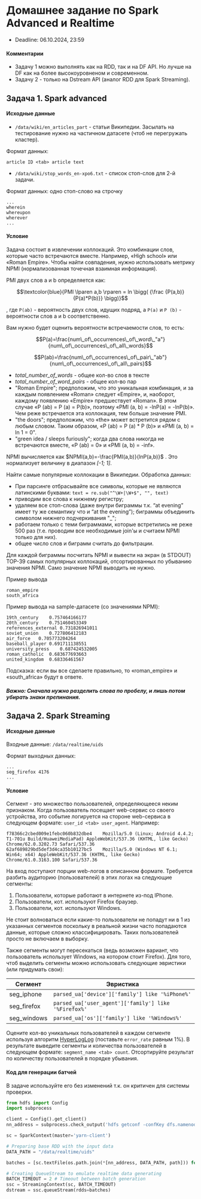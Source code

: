 # Домашнее задание по Spark Advanced и Realtime

* Deadline: 06.10.2024, 23:59

#### Комментарии 

* Задачу 1 можно выполнять как на RDD, так и на DF API. Но лучше на DF как на более высокоуровненом и современном. 
* Задачу 2 - только на Dstream API (аналог RDD для Spark Streaming).

## Задача 1. Spark advanced
#### Исходные данные

* `/data/wiki/en_articles_part` - статьи Википедии. Засылать на тестирование нужно на частичном датасете (чтоб не перегружать кластер).

Формат данных:
```
article ID <tab> article text
```
* `/data/wiki/stop_words_en-xpo6.txt` - список стоп-слов для 2-й задачи.

Формат данных: одно стоп-слово на строчку
```
...
wherein
whereupon
wherever
...
```
#### Условие 

Задача состоит в извлечении коллокаций. Это комбинации слов, которые часто встречаются вместе. Например, «High school» или «Roman Empire». Чтобы найти совпадения, нужно использовать метрику NPMI (нормализованная точечная взаимная информация).

PMI двух слов a и b определяется как:
```math
\textcolor{blue}{PMI \lparen a,b \rparen = ln \bigg( {\frac {P(a,b)}{P(a)*P(b)}} \bigg)}
```
, где `P(ab)` - вероятность двух слов, идущих подряд, а `P(a)` и `P (b)` - вероятности слов a и b соответственно.

Вам нужно будет оценить вероятности встречаемости слов, то есть:
```math
P(a)=\frac{num\_of\_occurrences\_of\_word\_"a"}{num\_of\_occurrences\_of\_all\_words}
```
```math
P(ab)=\frac{num\_of\_occurrences\_of\_pair\_"ab"}{num\_of\_occurrences\_of\_all\_pairs}
```

* *total_number_of_words* - общее кол-во слов в тексте
* *total_number_of_word_pairs* - общее кол-во пар
* "Roman Empire"; предположим, что это уникальная комбинация, и за каждым появлением «Roman» следует «Empire», и, наоборот, каждому появлению «Empire» предшествует «Roman». В этом случае «P (ab) = P (a) = P(b)», поэтому «PMI (a, b) = -lnP(a) = -lnP(b)». Чем реже встречается эта коллокация, тем больше значение PMI.
* "the doors"; предположим, что «the» может встретится рядом с любым словом. Таким образом, «P (ab) = P (a) * P (b)» и «PMI (a, b) = ln 1 = 0".
* "green idea / sleeps furiously"; когда два слова никогда не встречаются вместе, «P (ab) = 0» и «PMI (a, b) = -inf».
 
NPMI вычисляется как $`NPMI(a,b)=-\frac{PMI(a,b)}{lnP(a,b)}`$ . Это нормализует величину в диапазон *[-1; 1]*.

Найти самые популярные коллокации в Википедии. Обработка данных:
* При парсинге отбрасывайте все символы, которые не являются латинскими буквами: `text = re.sub("^\W+|\W+$", "", text)`
* приводим все слова к нижнему регистру;
* удаляем все стоп-слова (даже внутри биграммы т.к. “at evening” имеет ту же семантику что и “at the evening”);
биграммы объединить символом нижнего подчеркивания "_";
* работаем только с теми биграммами, которые встретились не реже 500 раз (т.е. проводим все необходимые join'ы и считаем NPMI только для них).
* общее число слов и биграмм считать до фильтрации.
 
Для каждой биграммы посчитать NPMI и вывести на экран (в STDOUT) TOP-39 самых популярных коллокаций, отсортированных по убыванию значения NPMI. Само значение NPMI выводить не нужно.

Пример вывода
```
roman_empire
south_africa
```
Пример вывода на sample-датасете (со значениями NPMI):
```
19th_century	0.757464166177
20th_century	0.751460453349
references_external	0.731826941011
soviet_union	0.727806412183
air_force	0.705773204264
baseball_player	0.691711138551
university_press	0.687424532005
roman_catholic	0.683677693663
united_kingdom	0.68336461567
```
Подсказка: если вы все сделаете правильно, то «roman_empire» и «south_africa» будут в ответе.
##### Важно: Сначала нужно разделить слова по пробелу, и лишь потом убирать знаки препинания.

## Задача 2. Spark Streaming
#### Исходные данные
Входные данные: `/data/realtime/uids`

Формат выходных данных:
```
...
seg_firefox 4176
...
```

#### Условие

Сегмент - это множество пользователей, определяющееся неким признаком. Когда пользователь посещает web-сервис со своего устройства, это событие логируется на стороне web-сервиса в следующем формате: `user_id <tab> user_agent`. Например:
```
f78366c2cbed009e1febc060b832dbe4	Mozilla/5.0 (Linux; Android 4.4.2; T1-701u Build/HuaweiMediaPad) AppleWebKit/537.36 (KHTML, like Gecko) Chrome/62.0.3202.73 Safari/537.36
62af689829bd5def3d4ca35b10127bc5	Mozilla/5.0 (Windows NT 6.1; Win64; x64) AppleWebKit/537.36 (KHTML, like Gecko) Chrome/61.0.3163.100 Safari/537.36
```
На вход поступают порции web-логов в описанном формате. Требуется разбить аудиторию (пользователей) в этих логах на следующие сегменты:
1. Пользователи, которые работают в интернете из-под IPhone.
2. Пользователи, кот. используют Firefox браузер.
3. Пользователи, кот. используют Windows.

Не стоит волноваться если какие-то пользователи не попадут ни в 1 из указанных сегментов поскольку в реальной жизни часто попадаются данные, которые сложно классифицировать. Таких пользователей просто не включаем в выборку.

Также сегменты могут пересекаться (ведь возможен вариант, что пользователь использует Windows, на котором стоит Firefox). Для того, чтоб выделить сегменты можно использовать следующие эвристики (или придумать свои):

|Сегмент|Эвристика|
|----|----|
|seg_iphone|`parsed_ua['device']['family'] like '%iPhone%'`|
|seg_firefox|`parsed_ua['user_agent']['family'] like '%Firefox%'`|
|seg_windows|`parsed_ua['os']['family'] like '%Windows%'`|

Оцените кол-во уникальных пользователей в каждом сегменте используя алгоритм [HyperLogLog](https://github.com/svpcom/hyperloglog) (поставьте `error_rate` равным 1%).
В результате выведите сегменты и количества пользователей в следующем формате: `segment_name <tab> count`. Отсортируйте результат по количеству пользователей в порядке убывания.

#### Код для генерации батчей
В задаче используйте его без изменений т.к. он критичен для системы проверки.
```python
from hdfs import Config
import subprocess

client = Config().get_client()
nn_address = subprocess.check_output('hdfs getconf -confKey dfs.namenode.http-address', shell=True).strip().decode("utf-8")

sc = SparkContext(master='yarn-client')

# Preparing base RDD with the input data
DATA_PATH = "/data/realtime/uids"

batches = [sc.textFile(os.path.join(*[nn_address, DATA_PATH, path])) for path in client.list(DATA_PATH)[:30]]

# Creating QueueStream to emulate realtime data generating
BATCH_TIMEOUT = 2 # Timeout between batch generation
ssc = StreamingContext(sc, BATCH_TIMEOUT)
dstream = ssc.queueStream(rdds=batches)
```
